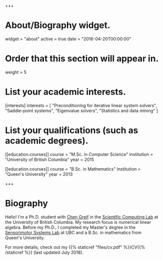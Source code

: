 +++
# About/Biography widget.
widget = "about"
active = true
date = "2016-04-20T00:00:00"

# Order that this section will appear in.
weight = 5

# List your academic interests.
[interests]
  interests = [
    "Preconditioning for iterative linear system solvers",
    "Saddle-point systems",
    "Eigenvalue solvers",
    "Statistics and data mining"
  ]

# List your qualifications (such as academic degrees).

[[education.courses]]
  course = "M.Sc. in Computer Science"
  institution = "University of British Columbia"
  year = 2015

[[education.courses]]
  course = "B.Sc. in Mathematics"
  institution = "Queen's University"
  year = 2013
 
+++

# Biography

Hello! I'm a Ph.D. student with [Chen Greif](https://www.cs.ubc.ca/~greif/) in the [Scientific Computing Lab](http://www.cs.ubc.ca/labs/scl/) at the University of British Columbia. My research focus is numerical linear algebra. Before my Ph.D., I completed my Master's degree in the [Sensorimotor Systems Lab](https://sensorimotor.cs.ubc.ca/?q=cs-research%2Fssl) at UBC and a B.Sc. in mathematics from Queen's University.

For more details, check out my {{% staticref "files/cv.pdf" %}}CV{{% /staticref %}} (last updated July 2018).